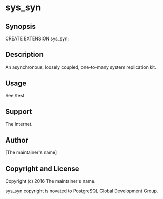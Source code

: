 sys_syn
=======

Synopsis
--------

  CREATE EXTENSION sys_syn;

Description
-----------

  An asynchronous, loosely coupled, one-to-many system replication kit.

Usage
-----

  See /test

Support
-------

  The Internet.

Author
------

[The maintainer's name]

Copyright and License
---------------------

Copyright (c) 2016 The maintainer's name.

sys_syn copyright is novated to PostgreSQL Global Development Group.
